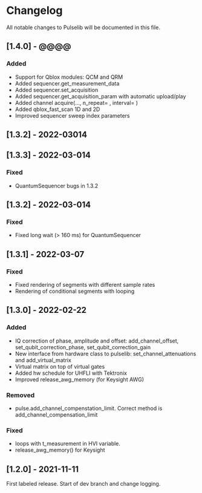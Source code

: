 # Changelog
All notable changes to Pulselib will be documented in this file.

## \[1.4.0] - @@@@
### Added
- Support for Qblox modules: QCM and QRM
- Added sequencer.get_measurement_data
- Added sequencer.set_acquisition
- Added sequencer.get_acquisition_param with automatic upload/play
- Added channel acquire(..., n_repeat= , interval= )
- Added qblox_fast_scan 1D and 2D
- Improved sequencer sweep index parameters

## \[1.3.2] - 2022-03014
## \[1.3.3] - 2022-03-014
### Fixed
- QuantumSequencer bugs in 1.3.2

## \[1.3.2] - 2022-03-014
### Fixed
- Fixed long wait (> 160 ms) for QuantumSequencer

## \[1.3.1] - 2022-03-07
### Fixed
- Fixed rendering of segments with different sample rates
- Rendering of conditional segments with looping

## \[1.3.0] - 2022-02-22
### Added
- IQ correction of phase, amplitude and offset:
  add_channel_offset, set_qubit_correction_phase, set_qubit_correction_gain
- New interface from hardware class to pulselib: set_channel_attenuations and add_virtual_matrix
- Virtual matrix on top of virtual gates
- Added hw schedule for UHFLI with Tektronix
- Improved release_awg_memory (for Keysight AWG)

### Removed
- pulse.add_channel_compenstation_limit. Correct method is add_channel_compensation_limit

### Fixed
- loops with t_measurement in HVI variable.
- release_awg_memory() for Keysight

## \[1.2.0] - 2021-11-11
First labeled release. Start of dev branch and change logging.

